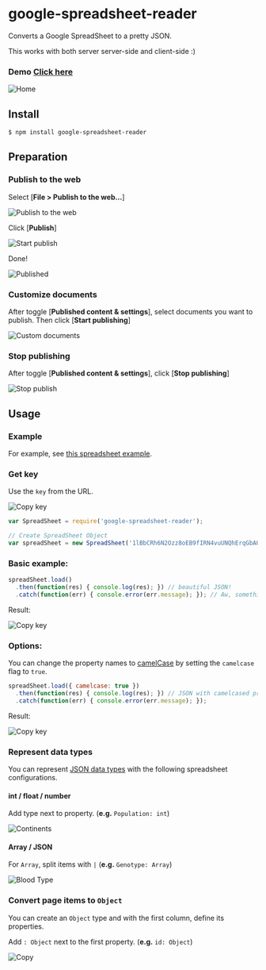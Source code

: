 # google-spreadsheet-reader

Converts a Google SpreadSheet to a pretty JSON.

This works with both server server-side and client-side :)

### Demo [Click here](http://mayognaise.github.io/google-spreadsheet-reader/)

![Home](https://dl.dropboxusercontent.com/u/3497191/gsr/gsr_0000_home.png)

## Install

```sh
$ npm install google-spreadsheet-reader
```


## Preparation

### Publish to the web

Select [**File > Publish to the web…**]

![Publish to the web](https://dl.dropboxusercontent.com/u/3497191/gsr/gsr_0001_publish-to-the-web.png)

Click [**Publish**]

![Start publish](https://dl.dropboxusercontent.com/u/3497191/gsr/gsr_0002_start-publish.png)

Done!

![Published](https://dl.dropboxusercontent.com/u/3497191/gsr/gsr_0003_published.png)


### Customize documents

After toggle [**Published content & settings**], select documents you want to publish. Then click [**Start publishing**]

![Custom documents](https://dl.dropboxusercontent.com/u/3497191/gsr/gsr_0004_custom-documents.png)


### Stop publishing

After toggle [**Published content & settings**], click [**Stop publishing**]

![Stop publish](https://dl.dropboxusercontent.com/u/3497191/gsr/gsr_0005_stop-publish.png)

## Usage

### Example

For example, see [this spreadsheet example](https://docs.google.com/spreadsheets/d/1lBbCRh6N2Ozz8oEB9fIRN4vuUNQhErqGbAQbHAu2w5Q/edit?usp=sharing).


### Get key

Use the `key` from the URL.

![Copy key](https://dl.dropboxusercontent.com/u/3497191/gsr/gsr_0006_copy-id.png)

```js
var SpreadSheet = require('google-spreadsheet-reader');

// Create SpreadSheet Object
var spreadSheet = new SpreadSheet('1lBbCRh6N2Ozz8oEB9fIRN4vuUNQhErqGbAQbHAu2w5Q');
```

### Basic example:

```js
spreadSheet.load()
  .then(function(res) { console.log(res); }) // beautiful JSON!
  .catch(function(err) { console.error(err.message); }); // Aw, something happened.
```

Result:

![Copy key](https://dl.dropboxusercontent.com/u/3497191/gsr/gsr_result1.png)


### Options:

You can change the property names to [camelCase](https://github.com/sindresorhus/camelcase/blob/master/readme.md#usage) by setting the `camelcase` flag to `true`.

```js
spreadSheet.load({ camelcase: true })
  .then(function(res) { console.log(res); }) // JSON with camelcased properties!
  .catch(function(err) { console.error(err.message); });
```

Result:

![Copy key](https://dl.dropboxusercontent.com/u/3497191/gsr/gsr_result2.png)


### Represent data types

You can represent [JSON data types](https://en.wikipedia.org/wiki/JSON#Data_types.2C_syntax_and_example) with the following spreadsheet configurations.

#### int / float / number

Add type next to property. (**e.g.** `Population: int`)

![Continents](https://dl.dropboxusercontent.com/u/3497191/gsr/gsr_interface_continents.png)

#### Array / JSON

For `Array`, split items with `|` (**e.g.** `Genotype: Array`)

![Blood Type](https://dl.dropboxusercontent.com/u/3497191/gsr/gsr_interface_blood-type.png)

### Convert page items to `Object`

You can create an `Object` type and with the first column, define its properties.

Add `: Object` next to the first property. (**e.g.** `id: Object`)

![Copy](https://dl.dropboxusercontent.com/u/3497191/gsr/gsr_interface_copy.png)

